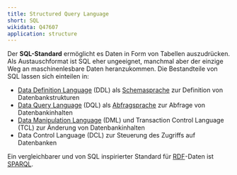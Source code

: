 ```yaml
---
title: Structured Query Language
short: SQL
wikidata: Q47607
application: structure
---
```


Der **SQL-Standard** ermöglicht es Daten in Form von Tabellen auszudrücken. Als Austauschformat ist SQL eher ungeeignet, manchmal aber der einzige Weg an maschinenlesbare Daten heranzukommen. Die Bestandteile von SQL lassen sich einteilen in:

* [Data Definition Language](ddl) (DDL) als [Schemasprache](schema) zur Definition von Datenbankstrukturen
* [Data Query Language](dql) (DQL) als [Abfragsprache](query) zur Abfrage von Datenbankinhalten
* [Data Manipulation Language](dml) (DML) und Transaction Control Language (TCL) zur Änderung von Datenbankinhalten
* Data Control Language (DCL) zur Steuerung des Zugriffs auf Datenbanken

Ein vergleichbarer und von SQL inspirierter Standard für [RDF](rdf)-Daten ist [SPARQL](sparql).
